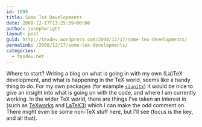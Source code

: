 ```yaml
---
id: 1898
title: Some TeX Developments
date: 2008-12-17T13:25:59+00:00
author: josephwright
layout: post
guid: http://texdev.wordpress.com/2008/12/17/some-tex-developments/
permalink: /2008/12/17/some-tex-developments/
categories:
  - texdev.net
---
```

Where to start? Writing a blog on what is going in with my own (La)TeX development, and what is happening in the TeX world, seems like a handy thing to do. For my own packages (for example [`siunitx`](https://ctan.org/pkg/siunitx)) it would be nice to give an insight into what is going on with the code, and where I am currently working.  In the wider TeX world, there are things I've taken an interest in (such as [TeXworks](http://www.texworks.org/) and [LaTeX3](https://www.latex-project.org/latex3.html)) which I can make the odd comment on. There might even be some non-TeX stuff here, but I'll see (focus is the key, and all that).
